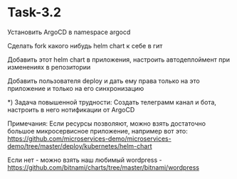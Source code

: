# Task-3.2

Установить ArgoCD в namespace argocd    

Сделать fork какого нибудь helm chart к себе в гит    

Добавить этот helm chart в приложения, настроить автодеплоймент при изменениях в репозитории    

Добавить пользователя deploy и дать ему права только на это приложение и только на его синхронизацию    


*) Задача повышенной трудности: 
Создать телеграмм канал и бота, настроить в него нотификации от ArgoCD    


Примечания:
Если ресурсы позволяют, можно взять достаточно большое микросервисное приложение, например вот это: https://github.com/microservices-demo/microservices-demo/tree/master/deploy/kubernetes/helm-chart    

Если нет - можно взять наш любимый wordpress - https://github.com/bitnami/charts/tree/master/bitnami/wordpress
